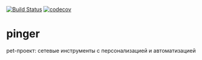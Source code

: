 [![Build Status](https://travis-ci.org/rumyantsev-alexey/pinger.svg?branch=master)](https://travis-ci.org/rumyantsev-alexey/pinger)
[![codecov](https://codecov.io/gh/rumyantsev-alexey/pinger/branch/master/graph/badge.svg)](https://codecov.io/gh/rumyantsev-alexey/pinger)
# pinger
pet-проект: сетевые инструменты с персонализацией и автоматизацией
